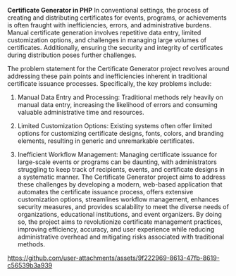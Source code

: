 **Certificate Generator in PHP**
In conventional settings, the process of creating and distributing certificates for events, programs, or achievements is often fraught with inefficiencies, errors, and administrative burdens. Manual certificate generation involves repetitive data entry, limited customization options, and challenges in managing large volumes of certificates. Additionally, ensuring the security and integrity of certificates during distribution poses further challenges.

The problem statement for the Certificate Generator project revolves around addressing these pain points and inefficiencies inherent in traditional certificate issuance processes. Specifically, the key problems include:

1)	Manual Data Entry and Processing: Traditional methods rely heavily on manual data entry, increasing the likelihood of errors and consuming valuable administrative time and resources.

2)	Limited Customization Options: Existing systems often offer limited options for customizing certificate designs, fonts, colors, and branding elements, resulting in generic and unremarkable certificates.

3)	Inefficient Workflow Management: Managing certificate issuance for large-scale events or programs can be daunting, with administrators struggling to keep track of recipients, events, and certificate designs in a systematic manner.
The Certificate Generator project aims to address these challenges by developing a modern, web-based application that automates the certificate issuance process, offers extensive customization options, streamlines workflow management, enhances security measures, and provides scalability to meet the diverse needs of organizations, educational institutions, and event organizers. By doing so, the project aims to revolutionize certificate management practices, improving efficiency, accuracy, and user experience while reducing administrative overhead and mitigating risks associated with traditional methods.


https://github.com/user-attachments/assets/9f222969-8613-47fb-8619-c56539b3a939

